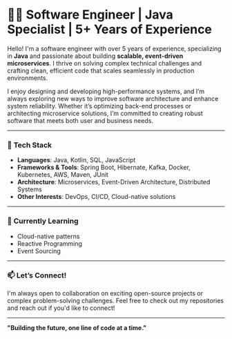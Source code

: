 # 👨‍💻 Software Engineer | Java Specialist | 5+ Years of Experience

Hello! I'm a software engineer with over 5 years of experience, specializing in **Java** and passionate about building **scalable, event-driven microservices**. I thrive on solving complex technical challenges and crafting clean, efficient code that scales seamlessly in production environments.

I enjoy designing and developing high-performance systems, and I’m always exploring new ways to improve software architecture and enhance system reliability. Whether it’s optimizing back-end processes or architecting microservice solutions, I’m committed to creating robust software that meets both user and business needs.

---

### 🔧 **Tech Stack**

- **Languages**: Java, Kotlin, SQL, JavaScript
- **Frameworks & Tools**: Spring Boot, Hibernate, Kafka, Docker, Kubernetes, AWS, Maven, JUnit
- **Architecture**: Microservices, Event-Driven Architecture, Distributed Systems
- **Other Interests**: DevOps, CI/CD, Cloud-native solutions

---

### 🌱 **Currently Learning**

- Cloud-native patterns
- Reactive Programming
- Event Sourcing

---

### 📫 **Let’s Connect!**

I'm always open to collaboration on exciting open-source projects or complex problem-solving challenges. Feel free to check out my repositories and reach out if you'd like to connect!

---

**"Building the future, one line of code at a time."**  
